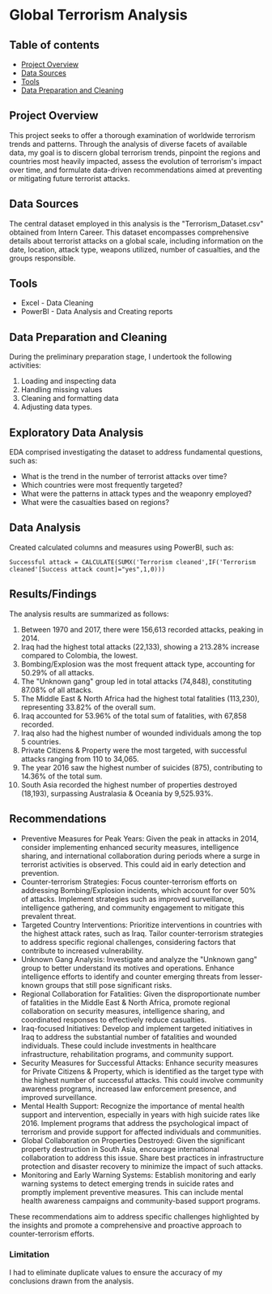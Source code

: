 # Global Terrorism Analysis

## Table of contents

- [Project Overview](#project-overview)
- [Data Sources](#data-sources)
- [Tools](#tools)
- [Data Preparation and Cleaning](#data-preparation-and-cleaning)
## Project Overview

This project seeks to offer a thorough examination of worldwide terrorism trends and patterns. Through the analysis of diverse facets of available data, my goal is to discern global terrorism trends, pinpoint the regions and countries most heavily impacted, assess the evolution of terrorism's impact over time, and formulate data-driven recommendations aimed at preventing or mitigating future terrorist attacks.

## Data Sources

The central dataset employed in this analysis is the "Terrorism_Dataset.csv" obtained from Intern Career. This dataset encompasses comprehensive details about terrorist attacks on a global scale, including information on the date, location, attack type, weapons utilized, number of casualties, and the groups responsible.

## Tools

- Excel - Data Cleaning
- PowerBI - Data Analysis and Creating reports

## Data Preparation and Cleaning

During the preliminary preparation stage, I undertook the following activities:

1. Loading and inspecting data
2. Handling missing values
3. Cleaning and formatting data
4. Adjusting data types.

## Exploratory Data Analysis

EDA comprised investigating the dataset to address fundamental questions, such as:
- What is the trend in the number of terrorist attacks over time?
- Which countries were most frequently targeted?
- What were the patterns in attack types and the weaponry employed?
- What were the casualties based on regions?

## Data Analysis

Created calculated columns and measures using PowerBI, such as:

```Successful attack = CALCULATE(SUMX('Terrorism cleaned',IF('Terrorism cleaned'[Success attack count]="yes",1,0)))```


## Results/Findings

The analysis results are summarized as follows:
1. Between 1970 and 2017, there were 156,613 recorded attacks, peaking in 2014.
2. Iraq had the highest total attacks (22,133), showing a 213.28% increase compared to Colombia, the lowest.
3. Bombing/Explosion was the most frequent attack type, accounting for 50.29% of all attacks.
4. The "Unknown gang" group led in total attacks (74,848), constituting 87.08% of all attacks.
5. The Middle East & North Africa had the highest total fatalities (113,230), representing 33.82% of the overall sum.
6. Iraq accounted for 53.96% of the total sum of fatalities, with 67,858 recorded.
7. Iraq also had the highest number of wounded individuals among the top 5 countries.
8. Private Citizens & Property were the most targeted, with successful attacks ranging from 110 to 34,065.
9. The year 2016 saw the highest number of suicides (875), contributing to 14.36% of the total sum.
10. South Asia recorded the highest number of properties destroyed (18,193), surpassing Australasia & Oceania by 9,525.93%.

## Recommendations
- Preventive Measures for Peak Years: Given the peak in attacks in 2014, consider implementing enhanced security measures, intelligence sharing, and international collaboration during periods where a surge in terrorist activities is observed. This could aid in early detection and prevention.
- Counter-terrorism Strategies: Focus counter-terrorism efforts on addressing Bombing/Explosion incidents, which account for over 50% of attacks. Implement strategies such as improved surveillance, intelligence gathering, and community engagement to mitigate this prevalent threat.
- Targeted Country Interventions: Prioritize interventions in countries with the highest attack rates, such as Iraq. Tailor counter-terrorism strategies to address specific regional challenges, considering factors that contribute to increased vulnerability.
- Unknown Gang Analysis: Investigate and analyze the "Unknown gang" group to better understand its motives and operations. Enhance intelligence efforts to identify and counter emerging threats from lesser-known groups that still pose significant risks.
- Regional Collaboration for Fatalities: Given the disproportionate number of fatalities in the Middle East & North Africa, promote regional collaboration on security measures, intelligence sharing, and coordinated responses to effectively reduce casualties.
- Iraq-focused Initiatives: Develop and implement targeted initiatives in Iraq to address the substantial number of fatalities and wounded individuals. These could include investments in healthcare infrastructure, rehabilitation programs, and community support.
- Security Measures for Successful Attacks: Enhance security measures for Private Citizens & Property, which is identified as the target type with the highest number of successful attacks. This could involve community awareness programs, increased law enforcement presence, and improved surveillance.
- Mental Health Support: Recognize the importance of mental health support and intervention, especially in years with high suicide rates like 2016. Implement programs that address the psychological impact of terrorism and provide support for affected individuals and communities.
- Global Collaboration on Properties Destroyed: Given the significant property destruction in South Asia, encourage international collaboration to address this issue. Share best practices in infrastructure protection and disaster recovery to minimize the impact of such attacks.
- Monitoring and Early Warning Systems: Establish monitoring and early warning systems to detect emerging trends in suicide rates and promptly implement preventive measures. This can include mental health awareness campaigns and community-based support programs.

These recommendations aim to address specific challenges highlighted by the insights and promote a comprehensive and proactive approach to counter-terrorism efforts.

### Limitation
I had to eliminate duplicate values to ensure the accuracy of my conclusions drawn from the analysis.
